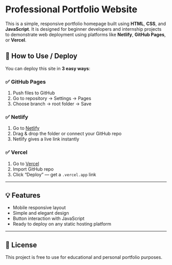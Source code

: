 # Professional Portfolio Website

This is a simple, responsive portfolio homepage built using **HTML**, **CSS**, and **JavaScript**. It is designed for beginner developers and internship projects to demonstrate web deployment using platforms like **Netlify**, **GitHub Pages**, or **Vercel**.

## 🚀 How to Use / Deploy

You can deploy this site in **3 easy ways**:

### ✅ GitHub Pages
1. Push files to GitHub
2. Go to repository → Settings → Pages
3. Choose branch → root folder → Save

### ✅ Netlify
1. Go to [Netlify](https://www.netlify.com)
2. Drag & drop the folder or connect your GitHub repo
3. Netlify gives a live link instantly

### ✅ Vercel
1. Go to [Vercel](https://vercel.com)
2. Import GitHub repo
3. Click “Deploy” — get a `.vercel.app` link

---

## 💡 Features

- Mobile responsive layout
- Simple and elegant design
- Button interaction with JavaScript
- Ready to deploy on any static hosting platform

---

## 📌 License

This project is free to use for educational and personal portfolio purposes.

